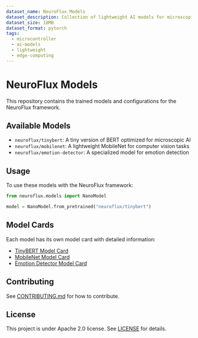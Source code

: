 ```yaml
---
dataset_name: NeuroFlux Models
dataset_description: Collection of lightweight AI models for microscopic applications
dataset_size: 18MB
dataset_format: pytorch
tags:
  - microcontroller
  - ai-models
  - lightweight
  - edge-computing
---
```


# NeuroFlux Models

This repository contains the trained models and configurations for the NeuroFlux framework.

## Available Models

- `neuroflux/tinybert`: A tiny version of BERT optimized for microscopic AI
- `neuroflux/mobilenet`: A lightweight MobileNet for computer vision tasks
- `neuroflux/emotion-detector`: A specialized model for emotion detection

## Usage

To use these models with the NeuroFlux framework:

```python
from neuroflux.models import NanoModel

model = NanoModel.from_pretrained("neuroflux/tinybert")
```

## Model Cards

Each model has its own model card with detailed information:

- [TinyBERT Model Card](models/tinybert/README.md)
- [MobileNet Model Card](models/mobilenet/README.md)
- [Emotion Detector Model Card](models/emotion-detector/README.md)

## Contributing

See [CONTRIBUTING.md](CONTRIBUTING.md) for how to contribute.

## License

This project is under Apache 2.0 license. See [LICENSE](LICENSE) for details.
